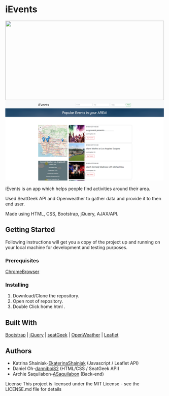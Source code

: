 # iEvents

<img src='https://media.giphy.com/media/1oDvJe4mpVqX6yo0d3/giphy.gif' style='height: 250px; width: 500px'>
<img src='./ievents.png' style='height: 250px; width: 500px'>

iEvents is an app which helps people find activities around their area. 

Used SeatGeek API and Openweather to gather data and provide it to then end user. 

Made using HTML, CSS, Bootstrap, jQuery, AJAX/API.

## Getting Started
Following instructions will get you a copy of the project up and running on your local machine for development and testing purposes.

### Prerequisites
[ChromeBrowser](https://www.google.com/chrome/)

### Installing 
1. Download/Clone the repository.
2. Open root of repository. 
3. Double Click home.html . 

## Built With
[Bootstrap](http://getbootstrap.com/) |
[jQuery](https://jquery.com) |
[seatGeek](https://seatgeek.com) |
[OpenWeather](https://openweather.org) | 
[Leaflet](http://leafletjs.com/reference-1.3.0.html)

## Authors
- Katrina Shainiak-[EkaterinaShainiak](https://github.com/EkaterinaShainiak) (Javascript / Leaflet API)
- Daniel Oh-[danniboi82](http://www.github.com/danniboi82) (HTML/CSS / SeatGeek API)
- Archie Saquilabon-[ASaquilabon](https://github.com/ASaquilabon) (Back-end)





License
This project is licensed under the MIT License - see the LICENSE.md file for details
